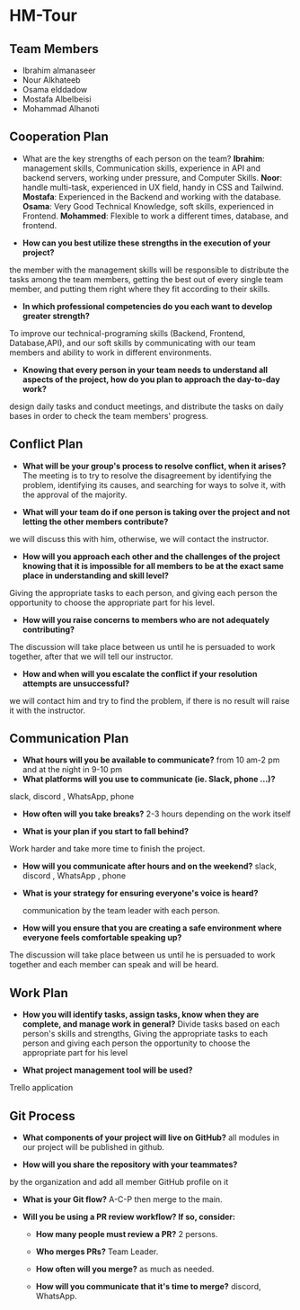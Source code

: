 
# HM-Tour

## Team Members

- Ibrahim almanaseer
- Nour Alkhateeb
- Osama elddadow
- Mostafa Albelbeisi
- Mohammad Alhanoti




## Cooperation Plan
 
- What are the key strengths of each person on the team?
**Ibrahim**: management skills, Communication skills, experience in API and backend servers, working under pressure, and Computer Skills.
**Noor**: handle multi-task, experienced in UX field, handy in CSS and Tailwind.
**Mostafa**: Experienced in the Backend and working with the database.
**Osama**: Very Good Technical Knowledge, soft skills, experienced in Frontend.
**Mohammed**: Flexible to work a different times, database, and frontend.
 
 
 
- **How can you best utilize these strengths in the execution of your project?**
 
the member with the management skills will be responsible to distribute the tasks among the team members, getting the best out of every single team member, and putting them right where they fit according to their skills.
 
 
 
-  **In which professional competencies do you each want to develop greater strength?**
 
To improve our technical-programing skills (Backend, Frontend, Database,API), and our soft skills by communicating with our team members and ability to work in different environments.  
 
 
- **Knowing that every person in your team needs to understand all aspects of the project, how do you plan to approach the day-to-day work?**
 
design daily tasks and conduct meetings, and distribute the tasks on daily bases in order to check the team members' progress.
 
 
## Conflict Plan
 
 
- **What will be your group's process to resolve conflict, when it arises?**
The meeting is to try to resolve the disagreement by identifying the problem, identifying its causes, and searching for ways to solve it, with the approval of the majority.
 
 
- **What will your team do if one person is taking over the project and not letting the other members contribute?**
 
 we will discuss this with him, otherwise, we will contact the instructor.
 
- **How will you approach each other and the challenges of the project knowing that it is impossible for all members to be at the exact same place in understanding and skill level?**
 
Giving the appropriate tasks to each person, and giving each person the opportunity to choose the appropriate part for his level.
 
- **How will you raise concerns to members who are not adequately contributing?**
 
The discussion will take place between us until he is persuaded to work together, after that we will tell our instructor.
 
 
- **How and when will you escalate the conflict if your resolution attempts are unsuccessful?**
 
we will contact him and try to find the problem, if there is no result will raise it with the instructor.
 
 
 
## Communication Plan
 
- **What hours will you be available to communicate?**
from 10 am-2 pm and at the night in 9-10 pm
- **What platforms will you use to communicate (ie. Slack, phone ...)?**
 
slack, discord , WhatsApp, phone
 
- **How often will you take breaks?**
2-3 hours depending on the work itself
 
- **What is your plan if you start to fall behind?**
 
Work harder and take more time to finish the project.
 
 
- **How will you communicate after hours and on the weekend?**
 slack, discord , WhatsApp , phone
 
- **What is your strategy for ensuring everyone's voice is heard?**
 
  communication by the team leader with each person.
  
- **How will you ensure that you are creating a safe environment where everyone feels comfortable speaking up?**
 
The discussion will take place between us until he is persuaded to work together and each member can speak and will be heard.
 
 
## Work Plan
 
- **How you will identify tasks, assign tasks, know when they are complete, and manage work in general?**
Divide tasks based on each person's skills and strengths, Giving the appropriate tasks to each person and giving each person the opportunity to choose the appropriate part for his level
 
- **What project management tool will be used?**
 
Trello application
 
 
 
## Git Process
 
 
- **What components of your project will live on GitHub?**
all modules in our project will be published in github.
 
 
- **How will you share the repository with your teammates?**
 
by the organization and add all member GitHub profile on it
 
 
- **What is your Git flow?**
A-C-P then merge to the main.
 
- **Will you be using a PR review workflow? If so, consider:**
  - **How many people must review a PR?**
     2 persons.
  - **Who merges PRs?**
     Team Leader.
  - **How often will you merge?**
   as much as needed.
   
  - **How will you communicate that it's time to merge?**
      discord, WhatsApp.
